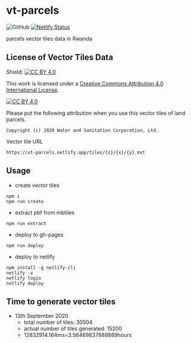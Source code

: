 # vt-parcels
![GitHub](https://img.shields.io/github/license/wasac/vt-parcels)
[![Netlify Status](https://api.netlify.com/api/v1/badges/58b0d7d0-f9ac-4bf4-b28a-2ec96843db8e/deploy-status)](https://app.netlify.com/sites/vt-parcels/deploys)

parcels vector tiles data in Rwanda

## License of Vector Tiles Data

Shield: [![CC BY 4.0][cc-by-shield]][cc-by]

This work is licensed under a [Creative Commons Attribution 4.0 International
License][cc-by].

[![CC BY 4.0][cc-by-image]][cc-by]

[cc-by]: http://creativecommons.org/licenses/by/4.0/
[cc-by-image]: https://i.creativecommons.org/l/by/4.0/88x31.png
[cc-by-shield]: https://img.shields.io/badge/License-CC%20BY%204.0-lightgrey.svg

Please put the following attribution when you use this vector tiles of land parcels.
```
Copyright (c) 2020 Water and Sanitation Corporation, Ltd.
```

Vector tile URL
```
https://vt-parcels.netlify.app/tiles/{z}/{x}/{y}.mvt
```

## Usage

- create vector tiles
```
npm i
npm run create
```

- extract pbf from mbtiles
```
npm run extract
```

- deploy to gh-pages
```
npm run deploy
```

- deploy to netlify
```
npm install -g netlify-cli
netlify -v
netlify login
netlify deploy
```

## Time to generate vector tiles
- 13th September 2020
  - total number of tiles: 30504
  - actual number of tiles generated: 15200
  - 12832914.164ms=3.56469837888889hours
